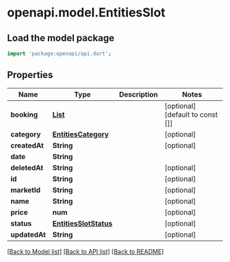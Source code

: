 # openapi.model.EntitiesSlot

## Load the model package
```dart
import 'package:openapi/api.dart';
```

## Properties
Name | Type | Description | Notes
------------ | ------------- | ------------- | -------------
**booking** | [**List<EntitiesBooking>**](EntitiesBooking.md) |  | [optional] [default to const []]
**category** | [**EntitiesCategory**](EntitiesCategory.md) |  | [optional] 
**createdAt** | **String** |  | [optional] 
**date** | **String** |  | 
**deletedAt** | **String** |  | [optional] 
**id** | **String** |  | [optional] 
**marketId** | **String** |  | [optional] 
**name** | **String** |  | [optional] 
**price** | **num** |  | [optional] 
**status** | [**EntitiesSlotStatus**](EntitiesSlotStatus.md) |  | [optional] 
**updatedAt** | **String** |  | [optional] 

[[Back to Model list]](../README.md#documentation-for-models) [[Back to API list]](../README.md#documentation-for-api-endpoints) [[Back to README]](../README.md)


